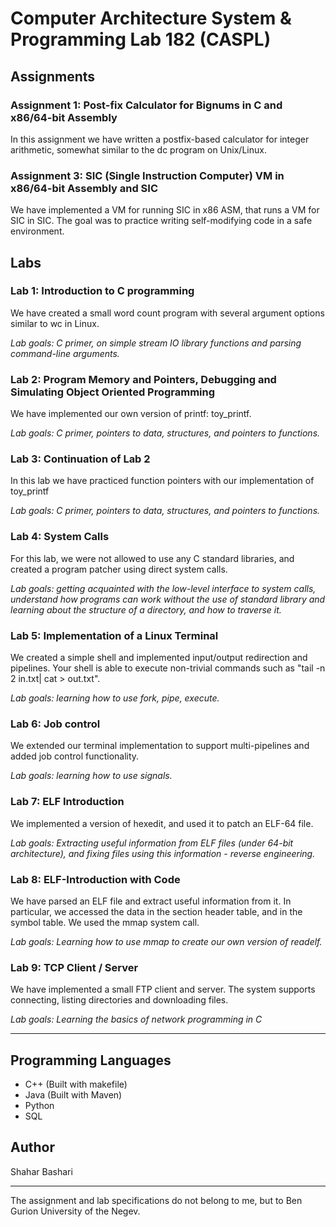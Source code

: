 # Computer Architecture System & Programming Lab 182 (CASPL)

## Assignments

### Assignment 1: Post-fix Calculator for Bignums in C and x86/64-bit Assembly
In this assignment we have written a postfix-based calculator for integer arithmetic, somewhat similar to the dc program on Unix/Linux.

### Assignment 3: SIC (Single Instruction Computer) VM in x86/64-bit Assembly and SIC
We have implemented a VM for running SIC in x86 ASM, that runs a VM for SIC in SIC. The goal was to practice writing self-modifying code in a safe environment.

## Labs

### Lab 1: Introduction to C programming
We have created a small word count program with several argument options similar to wc in Linux.

*Lab goals: C primer, on simple stream IO library functions and parsing command-line arguments.*

### Lab 2: Program Memory and Pointers, Debugging and Simulating Object Oriented Programming
We have implemented our own version of printf: toy_printf.

*Lab goals: C primer, pointers to data, structures, and pointers to functions.*

### Lab 3: Continuation of Lab 2
In this lab we have practiced function pointers with our implementation of toy_printf

*Lab goals: C primer, pointers to data, structures, and pointers to functions.*

### Lab 4: System Calls
For this lab, we were not allowed to use any C standard libraries, and created a program patcher using direct system calls.

*Lab goals: getting acquainted with the low-level interface to system calls, understand how programs can work without the use of standard library and learning about the structure of a directory, and how to traverse it.*

### Lab 5: Implementation of a Linux Terminal
We created a simple shell and implemented input/output redirection and pipelines. Your shell is able to execute non-trivial commands such as "tail -n 2 in.txt| cat > out.txt".

*Lab goals: learning how to use fork, pipe, execute.*

### Lab 6: Job control
We extended our terminal implementation to support multi-pipelines and added job control functionality.

*Lab goals: learning how to use signals.*

### Lab 7: ELF Introduction
We implemented a version of hexedit, and used it to patch an ELF-64 file.

*Lab goals: Extracting useful information from ELF files (under 64-bit architecture), and fixing files using this information - reverse engineering.*

### Lab 8: ELF-Introduction with Code
We have parsed an ELF file and extract useful information from it. In particular, we accessed the data in the section header table, and in the symbol table. We used the mmap system call.

*Lab goals: Learning how to use mmap to create our own version of readelf.*

### Lab 9: TCP Client / Server
We have implemented a small FTP client and server. The system supports connecting, listing directories and downloading files.

*Lab goals: Learning the basics of network programming in C*

---
## Programming Languages

* C++ (Built with makefile)
* Java (Built with Maven)
* Python
* SQL

## Author

Shahar Bashari

---
The assignment and lab specifications do not belong to me, but to Ben Gurion University of the Negev.
